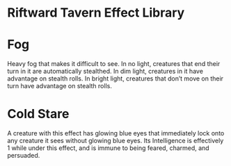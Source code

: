 # Riftward Tavern Effect Library

# Fog

Heavy fog that makes it difficult to see. In no light, creatures that end their turn in it are automatically stealthed. In dim light, creatures in it have advantage on stealth rolls. In bright light, creatures that don’t move on their turn have advantage on stealth rolls.

# Cold Stare

A creature with this effect has glowing blue eyes that immediately lock onto any creature it sees without glowing blue eyes. Its Intelligence is effectively 1 while under this effect, and is immune to being feared, charmed, and persuaded.
